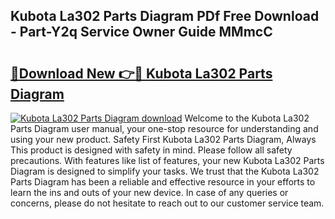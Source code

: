 ## Kubota La302 Parts Diagram PDf Free Download - Part-Y2q Service Owner Guide MMmcC

# <h2><a href="http://dft31v.blite.top/?on=Kubota+La302+Parts+Diagram">🔗Download New 👉🔴 Kubota La302 Parts Diagram</a></h2>

[![Kubota La302 Parts Diagram download](https://i.imgur.com/lujVjoI.png)](http://dft31v.blite.top/?on=Kubota+La302+Parts+Diagram)
Welcome to the Kubota La302 Parts Diagram user manual, your one-stop resource for understanding and using your new product. Safety First Kubota La302 Parts Diagram, Always This product is designed with safety in mind. Please follow all safety precautions. With features like list of features, your new Kubota La302 Parts Diagram is designed to simplify your tasks. We trust that the Kubota La302 Parts Diagram has been a reliable and effective resource in your efforts to learn the ins and outs of your new device. In case of any queries or concerns, please do not hesitate to reach out to our customer service team.
